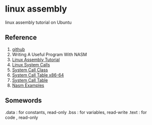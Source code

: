 linux assembly
==============

linux assembly tutorial on Ubuntu

Reference
---------
1. [github](http://patiencezhao.github.io/x86_assembly.html)
2. Writing A Useful Program With NASM
3. [Linux Assembly Tutorial](http://docs.cs.up.ac.za/programming/asm/derick_tut/)
4. [Linux System Calls](http://cs.lmu.edu/~ray/notes/linuxsyscalls/)
5. [System Call Class](http://www.ibm.com/developerworks/cn/linux/kernel/syscall/part1/appendix.html)
6. [System Call Table x86-64](http://blog.rchapman.org/post/36801038863/linux-system-call-table-for-x86-64)
7. [System Call Table](http://docs.cs.up.ac.za/programming/asm/derick_tut/syscalls.html)
8. [Nasm Examples](http://cs.lmu.edu/~ray/notes/nasmexamples/)

Somewords
---------
.data  : for constants, read-only
.bss   : for variables, read-write
.text  : for code     , read-only


